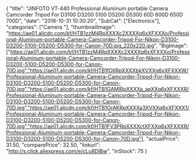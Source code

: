 {
	"title": "JINFOTO VT-440 Professional Aluminum portable Camera Camcorder Tripod For D3100 D3200 5100 D5200 D5300 60D 600D 650D 700D",
	"date": "2018-10-31 10:30:20",
	"SubCat": ["Electronics"],
	"categories": ["Camera "],
	"thumbnailImage": "https://ae01.alicdn.com/kf/HTB1zzM4RpXXXXc2XXXXq6xXFXXXo/Professional-Aluminum-portable-Camera-Camcorder-Tripod-For-Nikon-D3100-D3200-5100-D5200-D5300-for-Canon-70D.jpg_220x220.jpg",
	"BigImage": ["https://ae01.alicdn.com/kf/HTB1zzM4RpXXXXc2XXXXq6xXFXXXo/Professional-Aluminum-portable-Camera-Camcorder-Tripod-For-Nikon-D3100-D3200-5100-D5200-D5300-for-Canon-70D.jpg","https://ae01.alicdn.com/kf/HTB1fOIIRpXXXXbkXVXXq6xXFXXXW/Professional-Aluminum-portable-Camera-Camcorder-Tripod-For-Nikon-D3100-D3200-5100-D5200-D5300-for-Canon-70D.jpg","https://ae01.alicdn.com/kf/HTB1GAMlRpXXXXa_apXXq6xXFXXXR/Professional-Aluminum-portable-Camera-Camcorder-Tripod-For-Nikon-D3100-D3200-5100-D5200-D5300-for-Canon-70D.jpg","https://ae01.alicdn.com/kf/HTB1OrAKRpXXXXa3XVXXq6xXFXXX1/Professional-Aluminum-portable-Camera-Camcorder-Tripod-For-Nikon-D3100-D3200-5100-D5200-D5300-for-Canon-70D.jpg","https://ae01.alicdn.com/kf/HTB1FV3PRpXXXXctXFXXq6xXFXXXR/Professional-Aluminum-portable-Camera-Camcorder-Tripod-For-Nikon-D3100-D3200-5100-D5200-D5300-for-Canon-70D.jpg"],
	"actualPrice": 31.50,
	"comparePrice": 32.50,
	"linkurl": "http://s.click.aliexpress.com/e/cLu8DlBw",
	"inStock": 75
}
